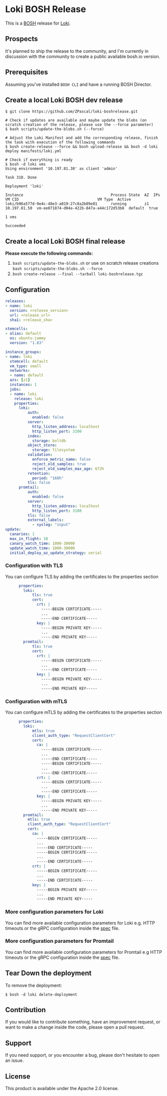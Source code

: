 # Loki BOSH Release

This is a [BOSH](http://bosh.io/) release for [Loki](https://grafana.com/loki).

## Prospects
It's planned to ship the release to the community, and I'm currently in discussion with the community to create a public available bosh.io version.

## Prerequisites

Assuming you've installed `BOSH CLI` and have a running BOSH Director.

## Create a local Loki BOSH dev release

```
$ git clone https://github.com/ZPascal/loki-boshrelease.git

# Check if updates are available and maybe update the blobs (on scratch creation of the release, please use the --force parameter)
$ bash scripts/update-the-blobs.sh (--force)

# Adjust the Loki Manifest and add the corresponding release, finish the task with execution of the following commands
$ bosh create-release --force && bosh upload-release && bosh -d loki deploy manifests/loki.yml

# Check if everything is ready
$ bosh -d loki vms
Using environment '10.197.81.30' as client 'admin'

Task 318. Done

Deployment 'loki'

Instance                                       Process State  AZ  IPs           VM CID                                   VM Type  Active
loki/b96a577d-9e4c-48e3-a019-27c8a2b89e81      running        z1  10.197.81.50  vm-ee071874-d04a-422b-847a-a44c172d53b8  default  true

1 vms

Succeeded
```

## Create a local Loki BOSH final release

**Please execute the following commands:**
1. `bash scripts/update-the-blobs.sh` or use on scratch release creations `bash scripts/update-the-blobs.sh --force`
2. `bosh create-release --final --tarball loki-boshrelease.tgz`

## Configuration

```yaml
releases:
- name: loki
  version: <release_version>
  url: <release_url>
  sha1: <release_sha>

stemcells:
- alias: default
  os: ubuntu-jammy
  version: "1.83"

instance_groups:
- name: loki
  stemcell: default
  vm_type: small
  networks:
  - name: default
  azs: [z1]
  instances: 1
  jobs:
  - name: loki
    release: loki
    properties:
      loki:
          auth:
            enabled: false
          server:
            http_listen_address: localhost
            http_listen_port: 3100
          index:
            storage: boltdb
          object_store:
            storage: filesystem
          validation:
            enforce_metric_name: false
            reject_old_samples: true
            reject_old_samples_max_age: 672h
          retention:
            period: "168h"
          tls: false
      promtail:
          auth:
            enabled: false
          server:
            http_listen_address: localhost
            http_listen_port: 3100
          tls: false
          external_labels:
            - syslog: "input"
update:
  canaries: 1
  max_in_flight: 10
  canary_watch_time: 1000-30000
  update_watch_time: 1000-30000
  initial_deploy_az_update_strategy: serial
```

### Configuration with TLS

You can configure TLS by adding the certificates to the properties section

```yaml
      properties:
        loki:
            tls: true
            cert:
              crt: |
                -----BEGIN CERTIFICATE-----
                ...
                -----END CERTIFICATE-----
              key: |
                -----BEGIN PRIVATE KEY-----
                ...
                -----END PRIVATE KEY-----
        promtail:
            tls: true
            cert:
              crt: |
                -----BEGIN CERTIFICATE-----
                ...
                -----END CERTIFICATE-----
              key: |
                -----BEGIN PRIVATE KEY-----
                ...
                -----END PRIVATE KEY-----
```

### Configuration with mTLS

You can configure mTLS by adding the certificates to the properties section

```yaml
      properties:
        loki:
            mtls: true
            client_auth_type: "RequestClientCert"
            cert:
              ca: |
                -----BEGIN CERTIFICATE-----
                ...
                -----END CERTIFICATE-----
                -----BEGIN CERTIFICATE-----
                ...
                -----END CERTIFICATE-----
              crt: |
                -----BEGIN CERTIFICATE-----
                ...
                -----END CERTIFICATE-----
              key: |
                -----BEGIN PRIVATE KEY-----
                ...
                -----END PRIVATE KEY-----
        promtail:
          mtls: true
          client_auth_type: "RequestClientCert"
          cert:
            ca: |
              -----BEGIN CERTIFICATE-----
              ...
              -----END CERTIFICATE-----
              -----BEGIN CERTIFICATE-----
              ...
              -----END CERTIFICATE-----
            crt: |
              -----BEGIN CERTIFICATE-----
              ...
              -----END CERTIFICATE-----
            key: |
              -----BEGIN PRIVATE KEY-----
              ...
              -----END PRIVATE KEY-----
```

### More configuration parameters for Loki

You can find more available configuration parameters for Loki e.g. HTTP timeouts or the gRPC configuration inside the [spec](jobs/loki/spec) file.

### More configuration parameters for Promtail

You can find more available configuration parameters for Promtail e.g HTTP timeouts or the gRPC configuration inside the [spec](jobs/promtail/spec) file.

## Tear Down the deployment

To remove the deployment:

```
$ bosh -d loki delete-deployment
```

## Contribution
If you would like to contribute something, have an improvement request, or want to make a change inside the code, please open a pull request.

## Support
If you need support, or you encounter a bug, please don't hesitate to open an issue.

## License
This product is available under the Apache 2.0 license.